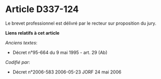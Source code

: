 # Article D337-124

Le brevet professionnel est délivré par le recteur sur proposition du jury.

**Liens relatifs à cet article**

_Anciens textes_:

  - Décret n°95-664 du 9 mai 1995 - art. 29 (Ab)

_Codifié par_:

  - Décret n°2006-583 2006-05-23 JORF 24 mai 2006
